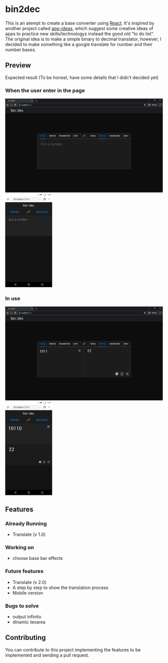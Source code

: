 # bin2dec 

This is an atempt to create a base converter using [React](https://github.com/facebook/react). It's inspired by another project called [app-ideas](https://github.com/florinpop17/app-ideas), which suggest some creative ideas of apps to practice new skills/technologys instead the good old "to do list". The original idea is to make a simple binary to decimal translator, however, I decided to make something like a google translate for number and their number bases.

## Preview

Expected result (To be honest, have some details that I didn't decided yet)

### When the user enter in the page

<img src='./bin2dec-print1.png'  height='300'><img src='./bin2dec-mobile1.png' height='300'>

### In use


<img src='./bin2dec-print2.png'  height='300'><img src='./bin2dec-mobile2.png' height='300'>

## Features

### Already Running

- Translate (v 1.0)

### Working on

- choose base bar effects

### Future features

- Translate (v 2.0)
- A step by step to show the translation process
- Mobile version

### Bugs to solve

- output infinito
- dinamic texarea

## Contributing

You can contribute to this project implementing the features to be implemented and sending a pull request.